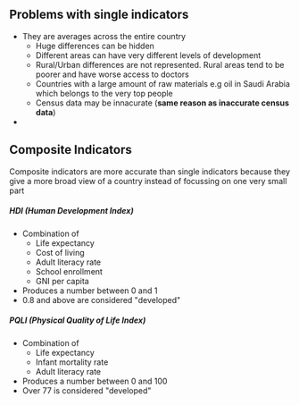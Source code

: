 ## Problems with single indicators
* They are averages across the entire country
	* Huge differences can be hidden
	* Different areas can have very different levels of development
	* Rural/Urban differences are not represented. Rural areas tend to be poorer and have worse access to doctors
	* Countries with a large amount of raw materials e.g oil in Saudi Arabia which belongs to the very top people
	* Census data may be innacurate (**same reason as inaccurate census data**)
* 

## Composite Indicators
Composite indicators are more accurate than single indicators because they give a more broad view of a country instead of focussing on one very small part

##### HDI (Human Development Index)
* Combination of
	* Life expectancy
	* Cost of living
	* Adult literacy rate
	* School enrollment
	* GNI per capita
* Produces a number between 0 and 1
* 0.8 and above are considered "developed"

##### PQLI (Physical Quality of Life Index)
* Combination of
	* Life expectancy
	* Infant mortality rate
	* Adult literacy rate
* Produces a number between 0 and 100
* Over 77 is considered "developed"